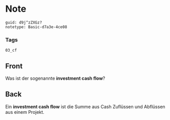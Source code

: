 # Note
```
guid: d9j^zZXGz?
notetype: Basic-d7a3e-4ce08
```

### Tags
```
03_cf
```

## Front
<p>Was ist der sogenannte <b>investment cash flow</b>?

## Back
Ein <b>investment cash flow</b> ist die Summe aus Cash Zuflüssen
und Abflüssen aus einem Projekt.

